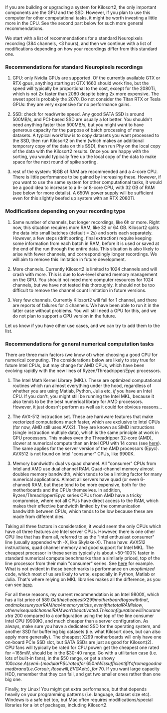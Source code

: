 If you are building or upgrading a system for Kilosort2, the only important components are the GPU and the SSD. However, if you plan to use this computer for other computational tasks, it might be worth investing a little more in the CPU. See the second part below for such more general recommendations. 

We start with a list of recommendations for a standard Neuropixels recording (384 channels, <3 hours), and then we continue with a list of modifications depending on how your recordings differ from this standard one. 

### Recommendations for standard Neuropixels recordings

1) GPU: only Nvidia GPUs are supported. Of the currently available GTX or RTX gpus, anything starting at GTX 1660 should work fine, but the speed will typically be proportional to the cost, except for the 2080Ti, which is not 2x faster than 2080 despite being 2x more expensive. The sweet spot is probably the 2070. Do not consider the Titan RTX or Tesla GPUs: they are very expensive for no performance gains.  

2) SSD: check for read/write speed. Any good SATA SSD is around 500MB/s, and PCI-based SSD are usually a lot better. You shouldn't need anything faster than 500MB/s, but you might want to have generous capacity for the purpose of batch processing of many datasets. A typical workflow is to copy datasets you want processed to the SSD, then run Kilosort2 on them (which makes an additional temporary copy of the data on this SSD), then run Phy on the local copy of the data with the Kilosort2 results. Once you are happy with the sorting, you would typically free up the local copy of the data to make space for the next round of spike sorting. 

3) rest of the system: 16GB of RAM are recommended and a 4-core CPU. There is little performance to be gained by increasing these. However, if you want to use the same system for other computational tasks, it would be a good idea to increase to a 6- or 8-core CPU, with 32 GB of RAM (see below for more details). A 650W power supply will be sufficient even for this slightly beefed up system with an RTX 2080Ti. 

### Modifications depending on your recording type

1) Same number of channels, but longer recordings, like 6h or more. Right now, this situation requires more RAM, like 32 or 64 GB. Kilosort2 splits the data into small batches (default = 2s) and sorts each separately. However, a few steps (drift sorting, final extraction) require keeping some information from each batch in RAM, before it is used or saved at the end of the run through the entire data. This situation is also likely to arise with fewer channels, and correspondingly longer recordings. We will aim to remove this limitation in future development.

2) More channels. Currently Kilosort2 is limited to 1024 channels and will crash with more. This is due to low-level shared memory management on the GPU. You should not need more computer resources for 1024 channels, but we have not tested this thoroughly. It should not be too difficult to remove the channel count limitation in future versions. 

3) Very few channels. Currently Kilosort2 will fail for 1 channel, and there are reports of failures for 4 channels. We have been able to run it in the latter case without problems. You will still need a GPU for this, and we do not plan to support a CPU version in the future. 

Let us know if you have other use cases, and we can try to add them to the list. 

### Recommendations for general numerical computation tasks

There are three main factors (we know of) when choosing a good CPU for numerical computing. The considerations below are likely to stay true for future Intel CPUs, but may change for AMD CPUs, which have been evolving rapidly with the new lines of Ryzen/Threadripper/Epyc processors. 

1) The Intel Math Kernel Library (MKL). These are optimized computational routines which run almost everything under the hood, regardless of whether you are using Matlab, Python, Julia etc, *if* you have an Intel CPU. If you don't, you might still be running the Intel MKL, because it also tends to be the best numerical library for AMD processors. However, it just doesn't perform as well as it could for obvious reasons... 

2) The AVX-512 instruction set. These are hardware features that make vectorized computations much faster, which are exclusive to Intel CPUs (for now, AMD still uses AVX2). They are known as SIMD instructions (single instruction multiple data), which is the same principle at work in GPU processors. This makes even the Threadripper 32-core (AMD), slower at numerical compute than an Intel CPU with 14 cores (see [here](https://www.pugetsystems.com/labs/hpc/How-to-Run-an-Optimized-HPL-Linpack-Benchmark-on-AMD-Ryzen-Threadripper----2990WX-32-core-Performance-1291/)). The same applies for the server version of the AMD processors (Epyc). AVX512 is not found on Intel "consumer" CPUs, like 9900K.  

3) Memory bandwidth: dual vs quad channel. All "consumer" CPUs from Intel and AMD use dual channel RAM. Quad-channel memory almost doubles memory bandwidth, which tends to be a limiting factor for many numerical applications. Almost all servers have quad (or even 6-channel) RAM, but these tend to be more expensive, both for the motherboards and the CPUs themselves. In addition, Ryzen/Threadripper/Epyc series CPUs from AMD have a tricky compromise, where not all CPUs have direct access to the RAM, which makes their effective bandwidth limited by the communication bandwidth between CPUs, which tends to be low because these are made from different dies. 

Taking all three factors in consideration, it would seem the only CPUs which have all three features are Intel server CPUs. However, there is one other CPU line that has them all, referred to as the "Intel enthusiast consumer" line (usually appended with -X, like Skylake-X). These have: AVX512 instructions, quad channel memory and good support for Intel MKL. The cheapest processor in these series typically is about ~50-100% faster in standard numerical compute benchmarks than a similarly priced, top of the line processor from their main "consumer" series. See [here](https://www.pugetsystems.com/labs/hpc/Numerical-Computing-Performance-of-3-Intel-8-core-CPUs---i9-9900K-vs-i7-9800X-vs-Xeon-2145W-1339/) for example. What is not evident in those benchmarks is performance on *unoptimized* code, which most of us are likely to write, especially in Python, Matlab or Julia. That's where relying on MKL libraries makes all the difference, as you can see [here](https://software.intel.com/en-us/distribution-for-python/benchmarks).

For all these reasons, my current recommendation is an Intel 9800X, which has a list price of $589. Get the cheapest X299 motherboard to go with that, and make sure your RAM has 4 memory sticks, even if the total RAM is low, otherwise quad channel RAM won't be activated. This configuration will incur an extra ~$200 compared to a configuration using the top of the line consumer Intel CPU (9900K), and much cheaper than a server configuration. As always, make sure you have a dedicated SSD for the operating system, and another SSD for buffering big datasets (i.e. what Kilosort does, but can also apply more generally). The cheapest X299 motherboards will only have one on-board PCIe SSD slot, but SATA SSDs are just as good for Kilosort(2). CPU fans will typically be rated for CPU power: get the cheapest one rated for ~165mW, should be in the $30-40 range. Go with a utilitarian case (i.e. lots of built-in fans), in the $50 range, or get a showy $100 case. A (semi-) modular PSU rated for ~650mW is sufficient if it's from a good named brand (i.e. Corsair, Rosewill, EVGA etc), for ~$70. If you want large capacity HDD, remember that they can fail, and get two smaller ones rather than one big one. 

Finally, try Linux! You might get extra performance, but that depends heavily on your programming patterns (i.e. language, dataset size etc). Windows is a safe bet too, but Mac often requires modifications/special libraries for a lot of packages, including Kilosort2. 




